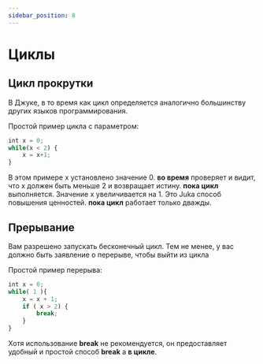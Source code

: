 ```yaml
---
sidebar_position: 8
---
```


# Циклы

## Цикл прокрутки

В Джуке, в то время как цикл определяется аналогично большинству других языков программирования.

Простой пример цикла с параметром:

```jsx
int x = 0;
while(x < 2) {
    x = x+1;
}
```

В этом примере x установлено значение 0. **во время** проверяет и видит, что x должен быть меньше 2 и возвращает истину. **пока цикл** выполняется. Значение х увеличивается на 1. Это Juka способ повышения ценностей. **пока цикл** работает только дважды.

## Прерывание
Вам разрешено запускать бесконечный цикл. Тем не менее, у вас должно быть заявление о перерыве, чтобы выйти из цикла

Простой пример перерыва:

```jsx
int x = 0;
while( 1 ){
    x = x + 1;
    if ( x > 2) {
        break;
    }
}
```

Хотя использование **break** не рекомендуется, он предоставляет удобный и простой способ **break** a **в цикле**.